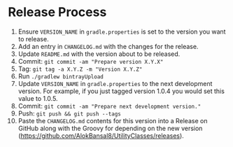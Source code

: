 Release Process
===============

 1.  Ensure `VERSION_NAME` in `gradle.properties` is set to the version you want to release.
 2.  Add an entry in `CHANGELOG.md` with the changes for the release.
 3.  Update `README.md` with the version about to be released.
 4.  Commit: `git commit -am "Prepare version X.Y.X"`
 6.  Tag: `git tag -a X.Y.Z -m "Version X.Y.Z"`
 7.  Run `./gradlew bintrayUpload`
 8.  Update `VERSION_NAME` in `gradle.properties` to the next development version. For example, if
     you just tagged version 1.0.4 you would set this value to 1.0.5.
 9.  Commit: `git commit -am "Prepare next development version."`
 10.  Push: `git push && git push --tags`
 11. Paste the `CHANGELOG.md` contents for this version into a Release on GitHub along with the
     Groovy for depending on the new version (https://github.com/AlokBansal8/UtilityClasses/releases).

